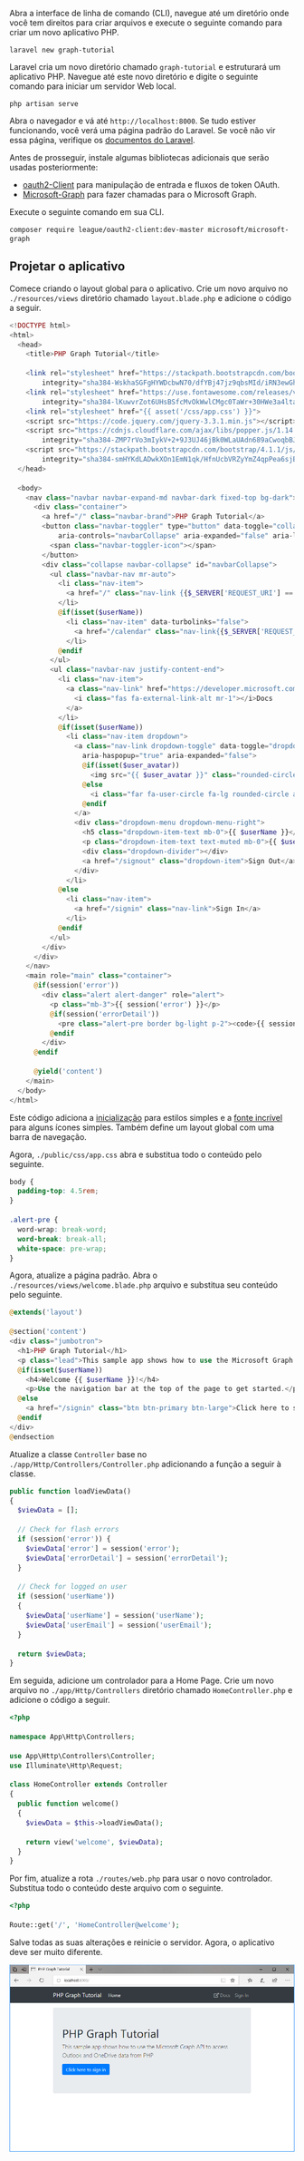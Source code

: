 <!-- markdownlint-disable MD002 MD041 -->

Abra a interface de linha de comando (CLI), navegue até um diretório onde você tem direitos para criar arquivos e execute o seguinte comando para criar um novo aplicativo PHP.

```Shell
laravel new graph-tutorial
```

Laravel cria um novo diretório chamado `graph-tutorial` e estruturará um aplicativo PHP. Navegue até este novo diretório e digite o seguinte comando para iniciar um servidor Web local.

```Shell
php artisan serve
```

Abra o navegador e vá até `http://localhost:8000`. Se tudo estiver funcionando, você verá uma página padrão do Laravel. Se você não vir essa página, verifique os [documentos do Laravel](https://laravel.com/docs/5.6).

Antes de prosseguir, instale algumas bibliotecas adicionais que serão usadas posteriormente:

- [oauth2-Client](https://github.com/thephpleague/oauth2-client) para manipulação de entrada e fluxos de token OAuth.
- [Microsoft-Graph](https://github.com/microsoftgraph/msgraph-sdk-php) para fazer chamadas para o Microsoft Graph.

Execute o seguinte comando em sua CLI.

```Shell
composer require league/oauth2-client:dev-master microsoft/microsoft-graph
```

## <a name="design-the-app"></a>Projetar o aplicativo

Comece criando o layout global para o aplicativo. Crie um novo arquivo no `./resources/views` diretório chamado `layout.blade.php` e adicione o código a seguir.

```php
<!DOCTYPE html>
<html>
  <head>
    <title>PHP Graph Tutorial</title>

    <link rel="stylesheet" href="https://stackpath.bootstrapcdn.com/bootstrap/4.1.1/css/bootstrap.min.css"
        integrity="sha384-WskhaSGFgHYWDcbwN70/dfYBj47jz9qbsMId/iRN3ewGhXQFZCSftd1LZCfmhktB" crossorigin="anonymous">
    <link rel="stylesheet" href="https://use.fontawesome.com/releases/v5.1.0/css/all.css"
        integrity="sha384-lKuwvrZot6UHsBSfcMvOkWwlCMgc0TaWr+30HWe3a4ltaBwTZhyTEggF5tJv8tbt" crossorigin="anonymous">
    <link rel="stylesheet" href="{{ asset('/css/app.css') }}">
    <script src="https://code.jquery.com/jquery-3.3.1.min.js"></script>
    <script src="https://cdnjs.cloudflare.com/ajax/libs/popper.js/1.14.3/umd/popper.min.js"
        integrity="sha384-ZMP7rVo3mIykV+2+9J3UJ46jBk0WLaUAdn689aCwoqbBJiSnjAK/l8WvCWPIPm49" crossorigin="anonymous"></script>
    <script src="https://stackpath.bootstrapcdn.com/bootstrap/4.1.1/js/bootstrap.min.js"
        integrity="sha384-smHYKdLADwkXOn1EmN1qk/HfnUcbVRZyYmZ4qpPea6sjB/pTJ0euyQp0Mk8ck+5T" crossorigin="anonymous"></script>
  </head>

  <body>
    <nav class="navbar navbar-expand-md navbar-dark fixed-top bg-dark">
      <div class="container">
        <a href="/" class="navbar-brand">PHP Graph Tutorial</a>
        <button class="navbar-toggler" type="button" data-toggle="collapse" data-target="#navbarCollapse"
            aria-controls="navbarCollapse" aria-expanded="false" aria-label="Toggle navigation">
          <span class="navbar-toggler-icon"></span>
        </button>
        <div class="collapse navbar-collapse" id="navbarCollapse">
          <ul class="navbar-nav mr-auto">
            <li class="nav-item">
              <a href="/" class="nav-link {{$_SERVER['REQUEST_URI'] == '/' ? ' active' : ''}}">Home</a>
            </li>
            @if(isset($userName))
              <li class="nav-item" data-turbolinks="false">
                <a href="/calendar" class="nav-link{{$_SERVER['REQUEST_URI'] == '/calendar' ? ' active' : ''}}">Calendar</a>
              </li>
            @endif
          </ul>
          <ul class="navbar-nav justify-content-end">
            <li class="nav-item">
              <a class="nav-link" href="https://developer.microsoft.com/graph/docs/concepts/overview" target="_blank">
                <i class="fas fa-external-link-alt mr-1"></i>Docs
              </a>
            </li>
            @if(isset($userName))
              <li class="nav-item dropdown">
                <a class="nav-link dropdown-toggle" data-toggle="dropdown" href="#" role="button"
                  aria-haspopup="true" aria-expanded="false">
                  @if(isset($user_avatar))
                    <img src="{{ $user_avatar }}" class="rounded-circle align-self-center mr-2" style="width: 32px;">
                  @else
                    <i class="far fa-user-circle fa-lg rounded-circle align-self-center mr-2" style="width: 32px;"></i>
                  @endif
                </a>
                <div class="dropdown-menu dropdown-menu-right">
                  <h5 class="dropdown-item-text mb-0">{{ $userName }}</h5>
                  <p class="dropdown-item-text text-muted mb-0">{{ $userEmail }}</p>
                  <div class="dropdown-divider"></div>
                  <a href="/signout" class="dropdown-item">Sign Out</a>
                </div>
              </li>
            @else
              <li class="nav-item">
                <a href="/signin" class="nav-link">Sign In</a>
              </li>
            @endif
          </ul>
        </div>
      </div>
    </nav>
    <main role="main" class="container">
      @if(session('error'))
        <div class="alert alert-danger" role="alert">
          <p class="mb-3">{{ session('error') }}</p>
          @if(session('errorDetail'))
            <pre class="alert-pre border bg-light p-2"><code>{{ session('errorDetail') }}</code></pre>
          @endif
        </div>
      @endif

      @yield('content')
    </main>
  </body>
</html>
```

Este código adiciona a [inicialização](http://getbootstrap.com/) para estilos simples e a [fonte incrível](https://fontawesome.com/) para alguns ícones simples. Também define um layout global com uma barra de navegação.

Agora, `./public/css/app.css` abra e substitua todo o conteúdo pelo seguinte.

```css
body {
  padding-top: 4.5rem;
}

.alert-pre {
  word-wrap: break-word;
  word-break: break-all;
  white-space: pre-wrap;
}
```

Agora, atualize a página padrão. Abra o `./resources/views/welcome.blade.php` arquivo e substitua seu conteúdo pelo seguinte.

```php
@extends('layout')

@section('content')
<div class="jumbotron">
  <h1>PHP Graph Tutorial</h1>
  <p class="lead">This sample app shows how to use the Microsoft Graph API to access Outlook and OneDrive data from PHP</p>
  @if(isset($userName))
    <h4>Welcome {{ $userName }}!</h4>
    <p>Use the navigation bar at the top of the page to get started.</p>
  @else
    <a href="/signin" class="btn btn-primary btn-large">Click here to sign in</a>
  @endif
</div>
@endsection
```

Atualize a classe `Controller` base no `./app/Http/Controllers/Controller.php` adicionando a função a seguir à classe.

```php
public function loadViewData()
{
  $viewData = [];

  // Check for flash errors
  if (session('error')) {
    $viewData['error'] = session('error');
    $viewData['errorDetail'] = session('errorDetail');
  }

  // Check for logged on user
  if (session('userName'))
  {
    $viewData['userName'] = session('userName');
    $viewData['userEmail'] = session('userEmail');
  }

  return $viewData;
}
```

Em seguida, adicione um controlador para a Home Page. Crie um novo arquivo no `./app/Http/Controllers` diretório chamado `HomeController.php` e adicione o código a seguir.

```php
<?php

namespace App\Http\Controllers;

use App\Http\Controllers\Controller;
use Illuminate\Http\Request;

class HomeController extends Controller
{
  public function welcome()
  {
    $viewData = $this->loadViewData();

    return view('welcome', $viewData);
  }
}
```

Por fim, atualize a rota `./routes/web.php` para usar o novo controlador. Substitua todo o conteúdo deste arquivo com o seguinte.

```php
<?php

Route::get('/', 'HomeController@welcome');
```

Salve todas as suas alterações e reinicie o servidor. Agora, o aplicativo deve ser muito diferente.

![Uma captura de tela da página inicial reprojetada](./images/create-app-01.png)
